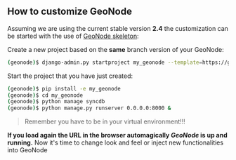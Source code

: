 ## How to customize GeoNode

Assuming we are using the current stable version **2.4** the customization can be started with the use of [GeoNode skeleton](https://github.com/GeoNode/geonode-project):

Create a new project based on the **same** branch version of your GeoNode:
```bash
(geonode)$ django-admin.py startproject my_geonode --template=https://github.com/GeoNode/geonode-project/archive/2.4.zip -epy,rst
```

Start the project that you have just created:
```bash
(geonode)$ pip install -e my_geonode
(geonode)$ cd my_geonode
(geonode)$ python manage syncdb
(geonode)$ python manage.py runserver 0.0.0.0:8000 &
```

> Remember you have to be in your virtual environment!!!

**If you load again the URL in the browser automagically *GeoNode* is up and running.**
Now it's time to change look and feel or inject new functionalities into GeoNode

